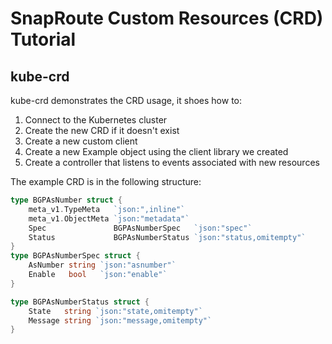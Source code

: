 # SnapRoute Custom Resources (CRD) Tutorial



## kube-crd

kube-crd demonstrates the CRD usage, it shoes how to:

1. Connect to the Kubernetes cluster 
2. Create the new CRD if it doesn't exist  
3. Create a new custom client 
4. Create a new Example object using the client library we created 
5. Create a controller that listens to events associated with new resources

The example CRD is in the following structure:


```go
type BGPAsNumber struct {
	meta_v1.TypeMeta   `json:",inline"`
	meta_v1.ObjectMeta `json:"metadata"`
	Spec               BGPAsNumberSpec   `json:"spec"`
	Status             BGPAsNumberStatus `json:"status,omitempty"`
}
type BGPAsNumberSpec struct {
	AsNumber string `json:"asnumber"`
	Enable   bool   `json:"enable"`
}

type BGPAsNumberStatus struct {
	State   string `json:"state,omitempty"`
	Message string `json:"message,omitempty"`
}
```


